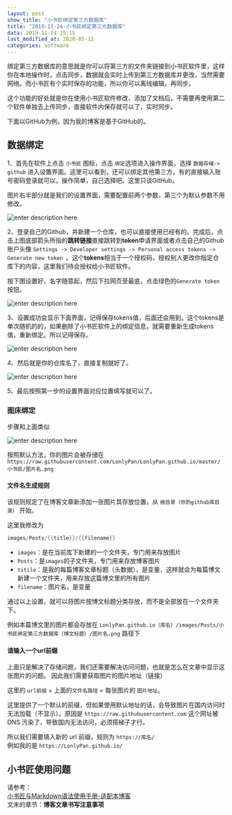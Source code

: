 ```yaml
---
layout: post
show_title: "小书匠绑定第三方数据库"
title: "2019-11-24-小书匠绑定第三方数据库"
data: 2019-11-24 15:15
last_modified_at: 2020-05-13
categories: software
---
```


绑定第三方数据库的意思就是你可以将第三方的文件夹链接到小书匠软件里，这样你在本地操作时，点击同步，数据就会实时上传到第三方数据库并更改，当然需要网络。而小书匠有个实时保存的功能，所以你可以离线编辑，再同步。

这个功能的好处就是你在使用小书匠软件修改、添加了文档后，不需要再使用第二个软件单独去上传同步，直接软件内保存就可以了，实时同步。

下面以GitHub为例，因为我的博客是基于GitHub的。

<!--more-->
## 数据绑定

1、首先在软件上点击 `小书匠` 图标，点击 `绑定`选项进入操作界面，选择 `数据存储-> github` 进入设置界面。这里可以看到，还可以绑定其他第三方，有的直接输入账号密码登录就可以，操作简单，自己选择吧。这里只谈GitHub。

图片右半部分就是我们的设置界面，需要配置前两个参数，第三个为默认参数不用修改。

![enter description here](https://LonlyPan.github.io/images/Posts/2019-11-24-小书匠绑定第三方数据库/操作与设置界面.png)

2、登录自己的Github，并新建一个仓库，也可以直接使用已经有的。完成后，点击上图底部箭头所指的**跳转链接**直接跳转到**token**申请界面或者点击自己的Github账户头像 `Settings -> Developer settings -> Personal access tokens -> Generate new token `。这个**tokens**相当于一个授权码，授权别人更改你指定仓库下的内容，这里我们待会授权给小书匠软件。

按下图设置好，名字随意起，然后下拉网页至最底，点击绿色的`Generate token `按钮。

![enter description here](https://LonlyPan.github.io/images/Posts/2019-11-24-小书匠绑定第三方数据库/申请token界面.png)

3、设置成功会显示下面界面，记得保存tokens值，后面还会用到。这个tokens是单次随机的的，如果删除了小书匠软件上的绑定信息，就需要重新生成tokens值，重新绑定。所以记得保存。

![enter description here](https://LonlyPan.github.io/images/Posts/2019-11-24-小书匠绑定第三方数据库/token值.png)

4、然后就是你的仓库名了，直接复制就好了。

![enter description here](https://LonlyPan.github.io/images/Posts/2019-11-24-小书匠绑定第三方数据库/仓库名2.png)

5、最后按照第一步的设置界面对应位置填写就可以了。


### 图床绑定

步骤和上面类似

![enter description here](https://LonlyPan.github.io/images/Posts/2019-11-24-小书匠绑定第三方数据库/仓库名.png)

按照默认方法，你的图片会被存储在   
`https://raw.githubusercontent.com/LonlyPan/LonlyPan.github.io/master/小书匠/图片名.png`

#### 文件名生成规则

该规则规定了在博客文章新添加一张图片其存放位置，从 `根目录（你的github库目录）` 开始。

这里我修改为
```c
images/Posts/{{title}}/{{filename}}
```
- `images`：是在当前库下新建的一个文件夹，专门用来存放图片
- `Posts`：是`images`的子文件夹，专门用来存放博客图片
- `titile`：是我的每篇博客文章标题（头数据），是变量，这样就会为每篇博文新建一个文件夹，用来存放这篇博文里的所有图片
-  `filename`：图片名，是变量

通过以上设置，就可以将图片按博文标题分类存放，而不是全部放在一个文件夹下。

例如本篇博文里的图片都会存放在 
`LonlyPan.github.io（库名）/images/Posts/小书匠绑定第三方数据库（博文标题）/图片名.png` 路径下

#### 请输入一个url前缀

上面只是解决了存储问题，我们还需要解决访问问题，也就是怎么在文章中显示这张图片的问题。  因此我们需要获取图片的图片地址（链接）  

这里的 `url前缀` + 上面的`文件名路径` =  每张图片的 `图片地址`。

这里提供了一个默认的前缀，但如果使用默认地址的话，会导致图片在国内访问时无法加载（不显示）。原因是 `https://raw.githubusercontent.com` 这个网址被 DNS 污染了，导致国内无法访问，必须搭梯子才行。

所以我们需要填入新的 url 前缀，规则为  `https://库名/`   
例如我的是   `https://LonlyPan.github.io/`

## 小书匠使用问题

请参考：  
[小书匠与Markdown语法使用手册-适配本博客](https://lonlypan.com/archivers/小书匠与Markdown语法使用手册-适配本博客)  
文末的章节：**博客文章书写注意事项**